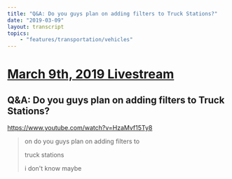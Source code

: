 ```yaml
---
title: "Q&A: Do you guys plan on adding filters to Truck Stations?"
date: "2019-03-09"
layout: transcript
topics:
    - "features/transportation/vehicles"
---
```

# [March 9th, 2019 Livestream](../2019-03-09.md)
## Q&A: Do you guys plan on adding filters to Truck Stations?
https://www.youtube.com/watch?v=HzaMvf15Ty8
> on do you guys plan on adding filters to
> 
> truck stations
> 
> i don't know maybe
> 
